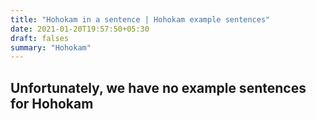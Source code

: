 ```yaml
---
title: "Hohokam in a sentence | Hohokam example sentences"
date: 2021-01-20T19:57:50+05:30
draft: falses
summary: "Hohokam"
---
```

## Unfortunately, we have no example sentences for Hohokam                 
